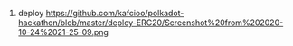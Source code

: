 
1) deploy 
https://github.com/kafcioo/polkadot-hackathon/blob/master/deploy-ERC20/Screenshot%20from%202020-10-24%2021-25-09.png
